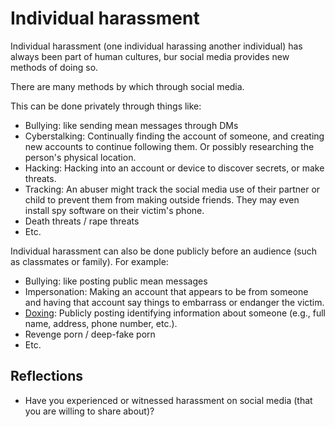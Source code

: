 # Individual harassment

Individual harassment (one individual harassing another individual)  has always been part of human cultures, bur social media provides new methods of doing so.


There are many methods by which through social media.

This can be done privately through things like:
- Bullying: like sending mean messages through DMs
- Cyberstalking: Continually finding the account of someone, and creating new accounts to continue following them. Or possibly researching the person's physical location.
- Hacking: Hacking into an account or device to discover secrets, or make threats.
- Tracking: An abuser might track the social media use of their partner or child to prevent them from making outside friends. They may even install spy software on their victim's phone.
- Death threats / rape threats
- Etc.

Individual harassment can also be done publicly before an audience (such as classmates or family). For example:
- Bullying: like posting public mean messages
- Impersonation: Making an account that appears to be from someone and having that account say things to embarrass or endanger the victim.
- [Doxing](https://en.wikipedia.org/wiki/Doxing): Publicly posting identifying information about someone (e.g., full name, address, phone number, etc.).
- Revenge porn / deep-fake porn
- Etc.

## Reflections
- Have you experienced or witnessed harassment on social media (that you are willing to share about)?
